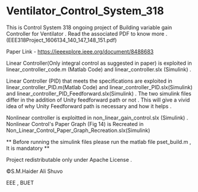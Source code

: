 # Ventilator_Control_System_318

This is Control System 318 ongoing project of Building variable gain Controller for Ventilator . 
Read the associated PDF to know more . (EEE318Project_1606134_140_147_148_151.pdf)

Paper Link - https://ieeexplore.ieee.org/document/8488683

Linear Controller(Only integral control as suggested in paper) is exploited in linear_controller_code.m (Matlab Code) and linear_controller.slx (Simulink) .

Linear Controller (PID) that meets the specifications are exploited in linear_controller_PID.m(Matlab Code) and linear_controller_PID.slx(Simulink) and linear_controller_PID_Feedforward.slx(Simulink) . The two simulink files differ in the addition of Unity feedforward path or not . This will give a vivid idea of why Unity Feedforward path is necessary and how it helps .

Nonlinear controller is exploitted in non_linear_gain_control.slx (Simulink) .
Nonlinear Control's Paper Graph (Fig 14) is Recreated in Non_Linear_Control_Paper_Graph_Recreation.slx(Simulink)

** Before running the simulink files please run the matlab file pset_build.m , It is mandatory  **

Project redistributable only under Apache License . 

©S.M.Haider Ali Shuvo

EEE , BUET
